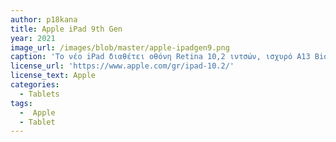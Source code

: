 ```yaml
---
author: p18kana
title: Apple iPad 9th Gen
year: 2021
image_url: /images/blob/master/apple-ipadgen9.png
caption: 'Το νέο iPad διαθέτει οθόνη Retina 10,2 ιντσών, ισχυρό Α13 Bionic chip, υπερευρυγώνια μπροστινή κάμερα με Center Stage και υποστήριξη για Apple Pencil και Smart Keyboard. To iPad σου επιτρέπει να κάνεις πολλά, ακόμα ευκολότερα.'
license_url: 'https://www.apple.com/gr/ipad-10.2/'
license_text: Apple
categories:
  - Tablets
tags:
  -  Apple
  - Tablet
---
```

